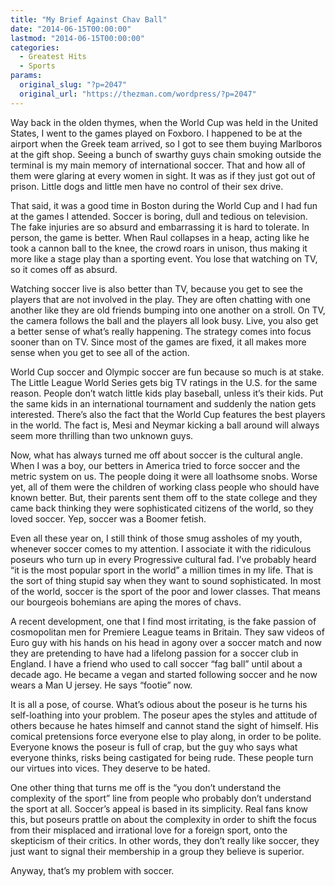 ```yaml
---
title: "My Brief Against Chav Ball"
date: "2014-06-15T00:00:00"
lastmod: "2014-06-15T00:00:00"
categories:
  - Greatest Hits
  - Sports
params:
  original_slug: "?p=2047"
  original_url: "https://thezman.com/wordpress/?p=2047"
---
```


Way back in the olden thymes, when the World Cup was held in the United
States, I went to the games played on Foxboro. I happened to be at the
airport when the Greek team arrived, so I got to see them buying
Marlboros at the gift shop. Seeing a bunch of swarthy guys chain smoking
outside the terminal is my main memory of international soccer. That and
how all of them were glaring at every women in sight. It was as if they
just got out of prison. Little dogs and little men have no control of
their sex drive.

That said, it was a good time in Boston during the World Cup and I had
fun at the games I attended. Soccer is boring, dull and tedious on
television. The fake injuries are so absurd and embarrassing it is hard
to tolerate. In person, the game is better. When Raul collapses in a
heap, acting like he took a cannon ball to the knee, the crowd roars in
unison, thus making it more like a stage play than a sporting event. You
lose that watching on TV, so it comes off as absurd.

Watching soccer live is also better than TV, because you get to see the
players that are not involved in the play. They are often chatting with
one another like they are old friends bumping into one another on a
stroll. On TV, the camera follows the ball and the players all look
busy. Live, you also get a better sense of what’s really happening. The
strategy comes into focus sooner than on TV. Since most of the games are
fixed, it all makes more sense when you get to see all of the action.

World Cup soccer and Olympic soccer are fun because so much is at stake.
The Little League World Series gets big TV ratings in the U.S. for the
same reason. People don’t watch little kids play baseball, unless it’s
their kids. Put the same kids in an international tournament and
suddenly the nation gets interested. There’s also the fact that the
World Cup features the best players in the world. The fact is, Mesi and
Neymar kicking a ball around will always seem more thrilling than two
unknown guys.

Now, what has always turned me off about soccer is the cultural angle.
When I was a boy, our betters in America tried to force soccer and the
metric system on us. The people doing it were all loathsome snobs. Worse
yet, all of them were the children of working class people who should
have known better. But, their parents sent them off to the state college
and they came back thinking they were sophisticated citizens of the
world, so they loved soccer. Yep, soccer was a Boomer fetish.

Even all these year on, I still think of those smug assholes of my
youth, whenever soccer comes to my attention. I associate it with the
ridiculous poseurs who turn up in every Progressive cultural fad. I’ve
probably heard “it is the most popular sport in the world” a million
times in my life. That is the sort of thing stupid say when they want to
sound sophisticated. In most of the world, soccer is the sport of the
poor and lower classes. That means our bourgeois bohemians are aping the
mores of chavs.

A recent development, one that I find most irritating, is the fake
passion of cosmopolitan men for Premiere League teams in Britain. They
saw videos of Euro guy with his hands on his head in agony over a soccer
match and now they are pretending to have had a lifelong passion for a
soccer club in England. I have a friend who used to call soccer “fag
ball” until about a decade ago. He became a vegan and started following
soccer and he now wears a Man U jersey. He says “footie” now.

It is all a pose, of course. What’s odious about the poseur is he turns
his self-loathing into your problem. The poseur apes the styles and
attitude of others because he hates himself and cannot stand the sight
of himself. His comical pretensions force everyone else to play along,
in order to be polite. Everyone knows the poseur is full of crap, but
the guy who says what everyone thinks, risks being castigated for being
rude. These people turn our virtues into vices. They deserve to be
hated.

One other thing that turns me off is the “you don’t understand the
complexity of the sport” line from people who probably don’t understand
the sport at all. Soccer’s appeal is based in its simplicity. Real fans
know this, but poseurs prattle on about the complexity in order to shift
the focus from their misplaced and irrational love for a foreign sport,
onto the skepticism of their critics. In other words, they don’t really
like soccer, they just want to signal their membership in a group they
believe is superior.

Anyway, that’s my problem with soccer.
